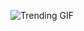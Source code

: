 
<!-- GIF_SECTION -->
![Trending GIF](https://media2.giphy.com/media/v1.Y2lkPThiYjIxNzcyYW9xZXgwZ3V0a3VrbW05Z3p6eHp3NTcwaWFqdTVsYmVtdjNyaGtjNSZlcD12MV9naWZzX3NlYXJjaCZjdD1n/VQSwmBPQgkVy5gcs8I/giphy.gif)
<!-- END_GIF_SECTION -->
